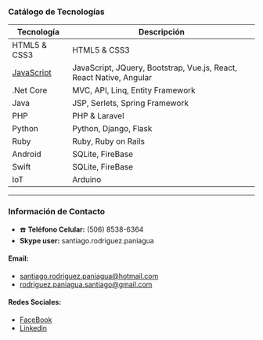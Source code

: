 ### Catálogo de Tecnologías



| Tecnología              | Descripción                                    | 
| ----------------------- | ---------------------------------------------- | 
| HTML5 & CSS3            | HTML5 & CSS3                                   |
| [JavaScript](https://profesantiago.github.io/JavaScript)| JavaScript, JQuery, Bootstrap, Vue.js, React, React Native, Angular |
| .Net Core               | MVC, API, Linq, Entity Framework               |
| Java                    | JSP, Serlets, Spring Framework                 |
| PHP                     | PHP & Laravel                                  |
| Python                  | Python, Django, Flask                          |
| Ruby                    | Ruby, Ruby on Rails                            |
| Android                 | SQLite, FireBase                               |
| Swift                   | SQLite, FireBase                               |
| IoT                     | Arduino                                        |

------------

### Información de Contacto

- :telephone: **Teléfono Celular:** (506) 8538-6364
- **Skype user:** santiago.rodriguez.paniagua

#### Email:
- santiago.rodriguez.paniagua@hotmail.com
- rodriguez.paniagua.santiago@gmail.com

#### Redes Sociales:
- [FaceBook](https://www.facebook.com/santiago.rodriguez.paniagua) 
- [Linkedin](https://www.linkedin.com/in/santiago-rodriguez-paniagua/)

